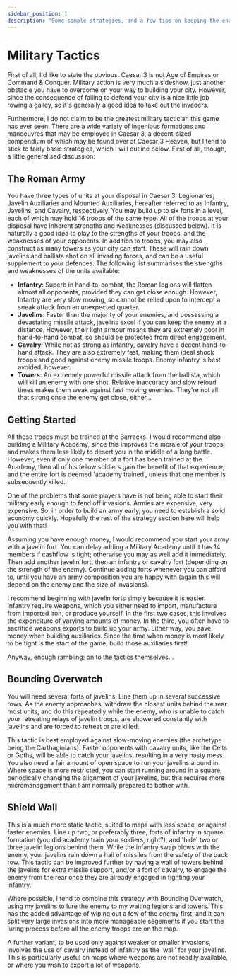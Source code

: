 ```yaml
---
sidebar_position: 1
description: "Some simple strategies, and a few tips on keeping the enemies where they are meant to be: out!"
---
```

# Military Tactics

First of all, I'd like to state the obvious. Caesar 3 is not Age of Empires or Command & Conquer. Military action is very much a sideshow, just another obstacle you have to overcome on your way to building your city. However, since the consequence of failing to defend your city is a nice little job rowing a galley, so it's generally a good idea to take out the invaders.

Furthermore, I do not claim to be the greatest military tactician this game has ever seen. There are a wide variety of ingenious formations and manoeuvres that may be employed in Caesar 3, a decent-sized compendium of which may be found over at Caesar 3 Heaven, but I tend to stick to fairly basic strategies, which I will outline below. First of all, though, a little generalised discussion:

## The Roman Army

You have three types of units at your disposal in Caesar 3: Legionaries, Javelin Auxiliaries and Mounted Auxiliaries, hereafter referred to as Infantry, Javelins, and Cavalry, respectively. You may build up to six forts in a level, each of which may hold 16 troops of the same type. All of the troops at your disposal have inherent strengths and weaknesses (discussed below). It is naturally a good idea to play to the strengths of your troops, and the weaknesses of your opponents. In addition to troops, you may also construct as many towers as your city can staff. These will rain down javelins and ballista shot on all invading forces, and can be a useful supplement to your defences. The following list summarises the strengths and weaknesses of the units available:

- **Infantry**:
Superb in hand-to-combat, the Roman legions will flatten almost all opponents, provided they can get close enough. However, Infantry are very slow moving, so cannot be relied upon to intercept a sneak attack from an unexpected quarter.
- **Javelins**:
Faster than the majority of your enemies, and possessing a devastating missile attack, javelins excel if you can keep the enemy at a distance. However, their light armour means they are extremely poor in hand-to-hand combat, so should be protected from direct engagement.
- **Cavalry**:
While not as strong as infantry, cavalry have a decent hand-to-hand attack. They are also extremely fast, making them ideal shock troops and good against enemy missile troops. Enemy infantry is best avoided, however.
- **Towers**:
An extremely powerful missile attack from the ballista, which will kill an enemy with one shot. Relative inaccuracy and slow reload times makes them weak against fast moving enemies. They're not all that strong once the enemy get close, either...

## Getting Started

All these troops must be trained at the Barracks. I would recommend also building a Military Academy, since this improves the morale of your troops, and makes them less likely to desert you in the middle of a long battle. However, even if only one member of a fort has been trained at the Academy, then all of his fellow soldiers gain the benefit of that experience, and the entire fort is deemed 'academy trained', unless that one member is subsequently killed.

One of the problems that some players have is not being able to start their military early enough to fend off invasions. Armies are expensive; very expensive. So, in order to build an army early, you need to establish a solid economy quickly. Hopefully the rest of the strategy section here will help you with that!

Assuming you have enough money, I would recommend you start your army with a javelin fort. You can delay adding a Military Academy until it has 14 members if cashflow is tight; otherwise you may as well add it immediately. Then add another javelin fort, then an infantry or cavalry fort (depending on the strength of the enemy). Continue adding forts whenever you can afford to, until you have an army composition you are happy with (again this will depend on the enemy and the size of invasions).

I recommend beginning with javelin forts simply because it is easier. Infantry require weapons, which you either need to import, manufacture from imported iron, or produce yourself. In the first two cases, this involves the expenditure of varying amounts of money. In the third, you often have to sacrifice weapons exports to build up your army. Either way, you save money when building auxiliaries. Since the time when money is most likely to be tight is the start of the game, build those auxiliaries first!

Anyway, enough rambling; on to the tactics themselves...

## Bounding Overwatch

You will need several forts of javelins. Line them up in several successive rows. As the enemy approaches, withdraw the closest units behind the rear most units, and do this repeatedly while the enemy, who is unable to catch your retreating relays of javelin troops, are showered constantly with javelins and are forced to retreat or are killed.

This tactic is best employed against slow-moving enemies (the archetype being the Carthaginians). Faster opponents with cavalry units, like the Celts or Goths, will be able to catch your javelins, resulting in a very nasty mess. You also need a fair amount of open space to run your javelins around in. Where space is more restricted, you can start running around in a square, periodically changing the alignment of your javelins, but this requires more micromanagement than I am normally prepared to bother with.

## Shield Wall

This is a much more static tactic, suited to maps with less space, or against faster enemies. Line up two, or preferably three, forts of infantry in square formation (you did academy train your soldiers, right?), and 'hide' two or three javelin legions behind them. While the infantry swap blows with the enemy, your javelins rain down a hail of missiles from the safety of the back row. This tactic can be improved further by having a wall of towers behind the javelins for extra missile support, and/or a fort of cavalry, to engage the enemy from the rear once they are already engaged in fighting your infantry.

Where possible, I tend to combine this strategy with Bounding Overwatch, using my javelins to lure the enemy to my waiting legions and towers. This has the added advantage of wiping out a few of the enemy first, and it can split very large invasions into more manageable segements if you start the luring process before all the enemy troops are on the map.

A further variant, to be used only against weaker or smaller invasions, involves the use of cavalry instead of infantry as the 'wall' for your javelins. This is particularly useful on maps where weapons are not readily available, or where you wish to export a lot of weapons.
